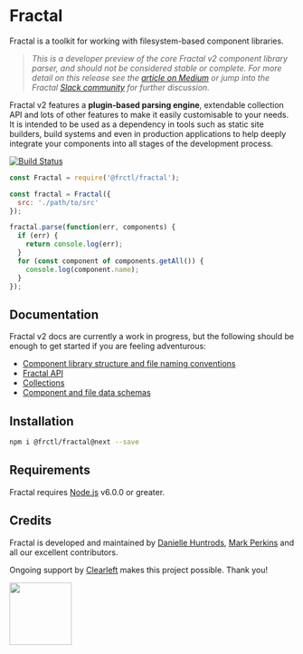 # Fractal

Fractal is a toolkit for working with filesystem-based component libraries.

> _This is a developer preview of the core Fractal v2 component library parser, and should not be considered stable or complete. For more detail on this release see the [article on Medium](https://medium.com/@frctl/dev-preview-fractal-component-parser-v2-d119a1d8bac7#.rl1rsdpw3) or jump into the Fractal [Slack community](http://slack.fractal.build) for further discussion._

Fractal v2 features a **plugin-based parsing engine**, extendable collection API and lots of other features to make it easily customisable to your needs. It is intended to be used as a dependency in tools such as static site builders, build systems and even in production applications to help deeply integrate your components into all stages of the development process.

[![Build Status](https://img.shields.io/travis/frctl/fractal/v2.svg?style=flat-square)](https://travis-ci.org/frctl/fractal)
<!-- [![NPM Version](https://img.shields.io/npm/v/@frctl/fractal.svg?style=flat-square)](https://www.npmjs.com/package/@frctl/fractal) -->

```js
const Fractal = require('@frctl/fractal');

const fractal = Fractal({
  src: './path/to/src'
});

fractal.parse(function(err, components) {
  if (err) {
    return console.log(err);
  }
  for (const component of components.getAll()) {
    console.log(component.name);
  }
});

```

## Documentation

Fractal v2 docs are currently a work in progress, but the following should be enough to get started if you are feeling adventurous:

* [Component library structure and file naming conventions](/docs/directory-structure.md)
* [Fractal API](/docs/fractal.md)
* [Collections](/docs/collections.md)
* [Component and file data schemas](/docs/entity-schemas.md)

## Installation

```bash
npm i @frctl/fractal@next --save
```

## Requirements

Fractal requires [Node.js](https://nodejs.org) v6.0.0 or greater.

## Credits

Fractal is developed and maintained by [Danielle Huntrods](http://github.com/dkhuntrods), [Mark Perkins](http://github.com/allmarkedup) and all our excellent contributors.

Ongoing support by [Clearleft](https://clearleft.com) makes this project possible. Thank you!

<a href="https://clearleft.com"><img width="110" src="http://clearleft.s3.amazonaws.com/logo.png"></a>
